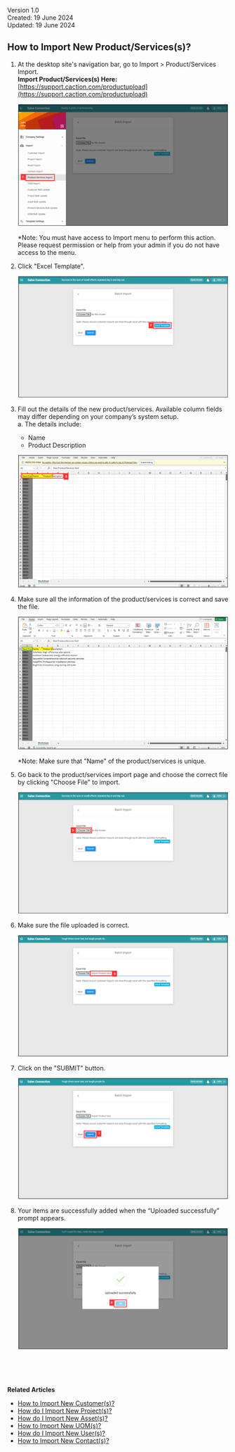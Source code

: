 Version 1.0<br>
Created: 19 June 2024<br>
Updated: 19 June 2024<br>
## How to Import New Product/Services(s)?
    
  1. At the desktop site's navigation bar, go to Import > Product/Services Import.<br>
     **Import Product/Services(s) Here:** [https://support.caction.com/productupload](https://support.caction.com/productupload)<br>

     <p align="center">
       <img src="img/Import_Product_Services_Step_1.png" alt="Import Product Services Step 1">
     </p>

     *Note: You must have access to Import menu to perform this action. Please request permission or help from your admin if you do not have access to the menu.<br>

  2. Click "Excel Template".<br>

     <p align="center">
       <img src="img/Import_Product_Services_Step_2.png" alt="Import Product Services Step 2">
     </p>

  3. Fill out the details of the new product/services. Available column fields may differ depending on your company’s system setup.<br>
     a. The details include:<br>
        - Name<br>
        - Product Description<br>
    
     <p align="center">
       <img src="img/Import_Product_Services_Step_3.png" alt="Import Product Services Step 3">
     </p>
     
  4. Make sure all the information of the product/services is correct and save the file.<br>

     <p align="center">
       <img src="img/Import_Product_Services_Step_4.png" alt="Import Product Services Step 4">
     </p>

     *Note: Make sure that "Name" of the product/services is unique.<br>
     
  6. Go back to the product/services import page and choose the correct file by clicking "Choose File" to import.<br>

     <p align="center">
       <img src="img/Import_Product_Services_Step_5.png" alt="Import Product Services Step 5">
     </p>

  7. Make sure the file uploaded is correct.<br>

     <p align="center">
       <img src="img/Import_Product_Services_Step_6.png" alt="Import Product Services Step 6">
     </p>

  8. Click on the "SUBMIT" button.<br>

     <p align="center">
       <img src="img/Import_Product_Services_Step_7.png" alt="Import Product Services Step 7">
     </p>

  9. Your items are successfully added when the “Uploaded successfully” prompt appears.<br>

     <p align="center">
       <img src="img/Import_Product_Services_Step_8.png" alt="Import Product Services Step 8">
     </p>
  <br><br><br>

**Related Articles**<br>
- [How to Import New Customer(s)?](Import_Customer.md)
- [How do I Import New Project(s)?](Import_Project.md)
- [How do I Import New Asset(s)?](Import_Asset.md)
- [How to Import New UOM(s)?](Import_UOM.md)
- [How do I Import New User(s)?](Import_User.md)
- [How to Import New Contact(s)?](Import_Contact.md)

<!-- [Link Text](https://salesconnection.github.io/Sales-Connection-Support/Import_Product_Services.html) -->
